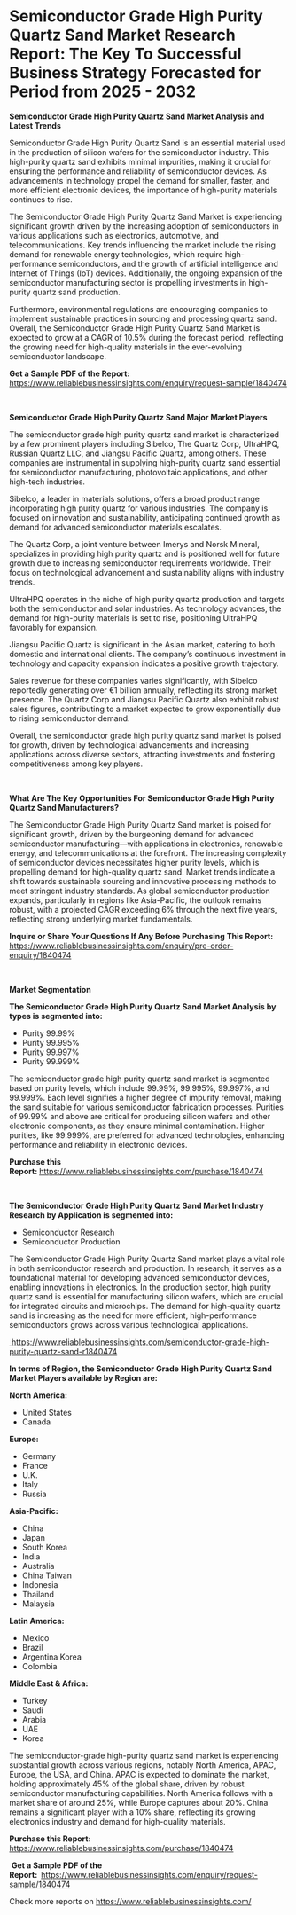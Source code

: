 <p><h1>Semiconductor Grade High Purity Quartz Sand Market Research Report: The Key To Successful Business Strategy Forecasted for Period from 2025 - 2032</h1></p><p><strong>Semiconductor Grade High Purity Quartz Sand Market Analysis and Latest Trends</strong></p>
<p><p>Semiconductor Grade High Purity Quartz Sand is an essential material used in the production of silicon wafers for the semiconductor industry. This high-purity quartz sand exhibits minimal impurities, making it crucial for ensuring the performance and reliability of semiconductor devices. As advancements in technology propel the demand for smaller, faster, and more efficient electronic devices, the importance of high-purity materials continues to rise.</p><p>The Semiconductor Grade High Purity Quartz Sand Market is experiencing significant growth driven by the increasing adoption of semiconductors in various applications such as electronics, automotive, and telecommunications. Key trends influencing the market include the rising demand for renewable energy technologies, which require high-performance semiconductors, and the growth of artificial intelligence and Internet of Things (IoT) devices. Additionally, the ongoing expansion of the semiconductor manufacturing sector is propelling investments in high-purity quartz sand production.</p><p>Furthermore, environmental regulations are encouraging companies to implement sustainable practices in sourcing and processing quartz sand. Overall, the Semiconductor Grade High Purity Quartz Sand Market is expected to grow at a CAGR of 10.5% during the forecast period, reflecting the growing need for high-quality materials in the ever-evolving semiconductor landscape.</p></p>
<p><strong>Get a Sample PDF of the Report:&nbsp;</strong> <a href="https://www.reliablebusinessinsights.com/enquiry/request-sample/1840474?utm_campaign=2350&utm_medium=2&utm_source=Github&utm_content=ia&utm_term=13022025&utm_id=semiconductor-grade-high-purity-quartz-sand">https://www.reliablebusinessinsights.com/enquiry/request-sample/1840474</a></p>
<p>&nbsp;</p>
<p><strong>Semiconductor Grade High Purity Quartz Sand Major Market Players</strong></p>
<p><p>The semiconductor grade high purity quartz sand market is characterized by a few prominent players including Sibelco, The Quartz Corp, UltraHPQ, Russian Quartz LLC, and Jiangsu Pacific Quartz, among others. These companies are instrumental in supplying high-purity quartz sand essential for semiconductor manufacturing, photovoltaic applications, and other high-tech industries.</p><p>Sibelco, a leader in materials solutions, offers a broad product range incorporating high purity quartz for various industries. The company is focused on innovation and sustainability, anticipating continued growth as demand for advanced semiconductor materials escalates.</p><p>The Quartz Corp, a joint venture between Imerys and Norsk Mineral, specializes in providing high purity quartz and is positioned well for future growth due to increasing semiconductor requirements worldwide. Their focus on technological advancement and sustainability aligns with industry trends.</p><p>UltraHPQ operates in the niche of high purity quartz production and targets both the semiconductor and solar industries. As technology advances, the demand for high-purity materials is set to rise, positioning UltraHPQ favorably for expansion.</p><p>Jiangsu Pacific Quartz is significant in the Asian market, catering to both domestic and international clients. The company’s continuous investment in technology and capacity expansion indicates a positive growth trajectory.</p><p>Sales revenue for these companies varies significantly, with Sibelco reportedly generating over €1 billion annually, reflecting its strong market presence. The Quartz Corp and Jiangsu Pacific Quartz also exhibit robust sales figures, contributing to a market expected to grow exponentially due to rising semiconductor demand.</p><p>Overall, the semiconductor grade high purity quartz sand market is poised for growth, driven by technological advancements and increasing applications across diverse sectors, attracting investments and fostering competitiveness among key players.</p></p>
<p>&nbsp;</p>
<p><strong>What Are The Key Opportunities For Semiconductor Grade High Purity Quartz Sand Manufacturers?</strong></p>
<p><p>The Semiconductor Grade High Purity Quartz Sand market is poised for significant growth, driven by the burgeoning demand for advanced semiconductor manufacturing—with applications in electronics, renewable energy, and telecommunications at the forefront. The increasing complexity of semiconductor devices necessitates higher purity levels, which is propelling demand for high-quality quartz sand. Market trends indicate a shift towards sustainable sourcing and innovative processing methods to meet stringent industry standards. As global semiconductor production expands, particularly in regions like Asia-Pacific, the outlook remains robust, with a projected CAGR exceeding 6% through the next five years, reflecting strong underlying market fundamentals.</p></p>
<p><strong>Inquire or Share Your Questions If Any Before Purchasing This Report:</strong> <a href="https://www.reliablebusinessinsights.com/enquiry/pre-order-enquiry/1840474?utm_campaign=2350&utm_medium=2&utm_source=Github&utm_content=ia&utm_term=13022025&utm_id=semiconductor-grade-high-purity-quartz-sand">https://www.reliablebusinessinsights.com/enquiry/pre-order-enquiry/1840474</a></p>
<p>&nbsp;</p>
<p><strong>Market Segmentation</strong></p>
<p><strong>The Semiconductor Grade High Purity Quartz Sand Market Analysis by types is segmented into:</strong></p>
<p><ul><li>Purity 99.99%</li><li>Purity 99.995%</li><li>Purity 99.997%</li><li>Purity 99.999%</li></ul></p>
<p><p>The semiconductor grade high purity quartz sand market is segmented based on purity levels, which include 99.99%, 99.995%, 99.997%, and 99.999%. Each level signifies a higher degree of impurity removal, making the sand suitable for various semiconductor fabrication processes. Purities of 99.99% and above are critical for producing silicon wafers and other electronic components, as they ensure minimal contamination. Higher purities, like 99.999%, are preferred for advanced technologies, enhancing performance and reliability in electronic devices.</p></p>
<p><strong>Purchase this Report:&nbsp;</strong><a href="https://www.reliablebusinessinsights.com/purchase/1840474?utm_campaign=2350&utm_medium=2&utm_source=Github&utm_content=ia&utm_term=13022025&utm_id=semiconductor-grade-high-purity-quartz-sand">https://www.reliablebusinessinsights.com/purchase/1840474</a></p>
<p>&nbsp;</p>
<p><strong>The Semiconductor Grade High Purity Quartz Sand Market Industry Research by Application is segmented into:</strong></p>
<p><ul><li>Semiconductor Research</li><li>Semiconductor Production</li></ul></p>
<p><p>The Semiconductor Grade High Purity Quartz Sand market plays a vital role in both semiconductor research and production. In research, it serves as a foundational material for developing advanced semiconductor devices, enabling innovations in electronics. In the production sector, high purity quartz sand is essential for manufacturing silicon wafers, which are crucial for integrated circuits and microchips. The demand for high-quality quartz sand is increasing as the need for more efficient, high-performance semiconductors grows across various technological applications.</p></p>
<p><a href="https://www.reliablebusinessinsights.com/semiconductor-grade-high-purity-quartz-sand-r1840474?utm_campaign=2350&utm_medium=2&utm_source=Github&utm_content=ia&utm_term=13022025&utm_id=semiconductor-grade-high-purity-quartz-sand">&nbsp;https://www.reliablebusinessinsights.com/semiconductor-grade-high-purity-quartz-sand-r1840474</a></p>
<p><strong>In terms of Region, the Semiconductor Grade High Purity Quartz Sand Market Players available by Region are:</strong></p>
<p>
    <p> <strong> North America: </strong>
        <ul>
            <li>United States</li>
            <li>Canada</li>
        </ul>
        </p> 
    <p> <strong> Europe: </strong>
        <ul>
            <li>Germany</li>
            <li>France</li>
            <li>U.K.</li>
            <li>Italy</li>
            <li>Russia</li>
        </ul>
        </p> 
    <p> <strong> Asia-Pacific: </strong>
        <ul>
            <li>China</li>
            <li>Japan</li>
            <li>South Korea</li>
            <li>India</li>
            <li>Australia</li>
            <li>China Taiwan</li>
            <li>Indonesia</li>
            <li>Thailand</li>
            <li>Malaysia</li>
        </ul>
        </p> 
    <p> <strong> Latin America: </strong>
        <ul>
            <li>Mexico</li>
            <li>Brazil</li>
            <li>Argentina Korea</li>
            <li>Colombia</li>
        </ul>
        </p> 
    <p> <strong> Middle East & Africa: </strong>
        <ul>
            <li>Turkey</li>
            <li>Saudi</li>
            <li>Arabia</li>
            <li>UAE</li>
            <li>Korea</li>
        </ul>
    </p>
    </p>
<p><p>The semiconductor-grade high-purity quartz sand market is experiencing substantial growth across various regions, notably North America, APAC, Europe, the USA, and China. APAC is expected to dominate the market, holding approximately 45% of the global share, driven by robust semiconductor manufacturing capabilities. North America follows with a market share of around 25%, while Europe captures about 20%. China remains a significant player with a 10% share, reflecting its growing electronics industry and demand for high-quality materials.</p></p>
<p><strong>Purchase this Report: </strong><a href="https://www.reliablebusinessinsights.com/purchase/1840474?utm_campaign=2350&utm_medium=2&utm_source=Github&utm_content=ia&utm_term=13022025&utm_id=semiconductor-grade-high-purity-quartz-sand">https://www.reliablebusinessinsights.com/purchase/1840474</a></p>
<p>&nbsp;<strong>Get a Sample PDF of the Report:&nbsp;&nbsp;</strong><a href="https://www.reliablebusinessinsights.com/enquiry/request-sample/1840474?utm_campaign=2350&utm_medium=2&utm_source=Github&utm_content=ia&utm_term=13022025&utm_id=semiconductor-grade-high-purity-quartz-sand">https://www.reliablebusinessinsights.com/enquiry/request-sample/1840474</a></p>
<p><strong></strong></p>
<p>Check more reports on <a href="https://www.reliablebusinessinsights.com/?utm_campaign=2350&utm_medium=2&utm_source=Github&utm_content=ia&utm_term=13022025&utm_id=semiconductor-grade-high-purity-quartz-sand">https://www.reliablebusinessinsights.com/</a></p>